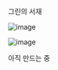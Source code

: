 그린의 서재

![image](https://github.com/EunJinPark98/Shop/assets/120006805/3436d9ef-0409-494e-aeac-64f0a3d49f79)


![image](https://github.com/EunJinPark98/Shop/assets/120006805/96bc32ec-cacd-4cf9-b855-1fe31307df5a)



아직 만드는 중
